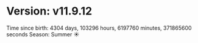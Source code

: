 # Version: v11.9.12
Time since birth: 4304 days, 103296 hours, 6197760 minutes, 371865600 seconds
Season: Summer ☀️
